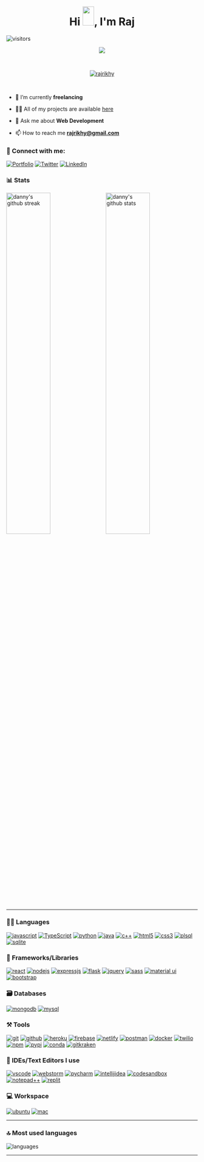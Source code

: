 <h1 align="center">
  Hi <img src="https://raw.githubusercontent.com/MartinHeinz/MartinHeinz/master/wave.gif" width="30px" height="50px">, I'm Raj 
</h1>

![visitors](https://visitor-badge.laobi.icu/badge?page_id=rajrikhy.rajrikhy)


<p align="center">
  <a href="https://github.com/DenverCoder1/readme-typing-svg"><img src="https://readme-typing-svg.herokuapp.com?font=Fira+Mono&color=33FF33&size=30&center=true&vCenter=true&width=500&height=100&lines=Product+Manager;Senior+Software+Engineer;Mobile+Application+Developer"></a>
</p>

<br>

<p align="center">
  <a href="https://github.com/ryo-ma/github-profile-trophy"><img src="https://github-profile-trophy.vercel.app/?username=dannyk03&layout=compact&theme=tokyonight&column=7&margin-w=15&margin-h=15&no-frame=true&no-bg=true" alt="rajrikhy" /></a>
</p>

<br>
  
- 🌱 I’m currently **freelancing**

- 👨‍💻 All of my projects are available [here](https://www.rajrikhy.com/work/projects)

- 💬 Ask me about **Web Development**

- 📫 How to reach me **rajrikhy@gmail.com**

### 🤝 Connect with me:

[![Portfolio](https://img.shields.io/badge/Portfolio-000000?style=for-the-badge&logo=Portfolio&logoColor=white)](https://www.rajrikhy.com)
[![Twitter](https://img.shields.io/badge/Twitter-1DA1F2?style=for-the-badge&logo=twitter&logoColor=white)](https://twitter.com/rajrikhy)
[![LinkedIn](https://img.shields.io/badge/LinkedIn-0077B5?style=for-the-badge&logo=linkedin&logoColor=white)](https://www.linkedin.com/in/rajrikhy)


### 📊 Stats

<img src="https://github-readme-stats.vercel.app/api?username=rajrikhy&include_all_commits=true&show_icons=true&theme=github_dark&hide_border=true" alt="danny's github stats" width="48%" align="right" >
<img src="https://github-readme-streak-stats.herokuapp.com/?user=rajrikhy&theme=tokyonight&hide_border=true" alt="danny's github streak" width="48%" >

---

### 🧑‍💻 Languages

[![javascript](https://img.shields.io/badge/JavaScript-323330?style=for-the-badge&logo=javascript&logoColor=F7DF1E)](https://www.rajrikhy.com)
[![TypeScript](https://img.shields.io/badge/TypeScript-007ACC?style=for-the-badge&logo=typescript&logoColor=white)](https://www.rajrikhy.com)
[![python](https://img.shields.io/badge/Python-FFD43B?style=for-the-badge&logo=python&logoColor=darkgreen)](https://www.rajrikhy.com)
[![java](https://img.shields.io/badge/Java-ED8B00?style=for-the-badge&logo=java&logoColor=white)](https://www.rajrikhy.com)
[![c++](https://img.shields.io/badge/C%2B%2B-00599C?style=for-the-badge&logo=c%2B%2B&logoColor=white)](https://www.rajrikhy.com)
[![html5](https://img.shields.io/badge/HTML5-E34F26?style=for-the-badge&logo=html5&logoColor=white)](https://www.rajrikhy.com)
[![css3](https://img.shields.io/badge/CSS3-1572B6?style=for-the-badge&logo=css3&logoColor=white)](https://www.rajrikhy.com)
[![plsql](https://img.shields.io/badge/PLSQL-F80000?style=for-the-badge&logo=oracle&logoColor=black)](https://www.rajrikhy.com)
[![sqlite](https://img.shields.io/badge/SQLite-07405E?style=for-the-badge&logo=sqlite&logoColor=white)](https://www.rajrikhy.com)

### 🧩 Frameworks/Libraries

[![react](https://img.shields.io/badge/React-20232A?style=for-the-badge&logo=react&logoColor=61DAFB)](https://www.rajrikhy.com)
[![nodejs](https://img.shields.io/badge/Node.js-339933?style=for-the-badge&logo=nodedotjs&logoColor=white)](https://www.rajrikhy.com)
[![expressjs](https://img.shields.io/badge/Express.js-000000?style=for-the-badge&logo=express&logoColor=white)](https://www.rajrikhy.com)
[![flask](https://img.shields.io/badge/Flask-000000?style=for-the-badge&logo=flask&logoColor=white)](https://www.rajrikhy.com)
[![jquery](https://img.shields.io/badge/jQuery-0769AD?style=for-the-badge&logo=jquery&logoColor=white)](https://www.rajrikhy.com)
[![sass](https://img.shields.io/badge/Sass-CC6699?style=for-the-badge&logo=sass&logoColor=white)](https://www.rajrikhy.com)
[![material ui](https://img.shields.io/badge/Material%20UI-007FFF?style=for-the-badge&logo=mui&logoColor=white)](https://www.rajrikhy.com)
[![bootstrap](https://img.shields.io/badge/Bootstrap-563D7C?style=for-the-badge&logo=bootstrap&logoColor=white)](https://www.rajrikhy.com)

### 🗃️ Databases

[![mongodb](https://img.shields.io/badge/MongoDB-4EA94B?style=for-the-badge&logo=mongodb&logoColor=white)](https://www.rajrikhy.com)
[![mysql](https://img.shields.io/badge/MySQL-005C84?style=for-the-badge&logo=mysql&logoColor=white)](https://www.rajrikhy.com)

### ⚒️ Tools

[![git](https://img.shields.io/badge/GIT-E44C30?style=for-the-badge&logo=git&logoColor=white)](https://www.rajrikhy.com)
[![github](https://img.shields.io/badge/GitHub-100000?style=for-the-badge&logo=github&logoColor=white)](https://www.rajrikhy.com)
[![heroku](https://img.shields.io/badge/Heroku-430098?style=for-the-badge&logo=heroku&logoColor=white)](https://www.rajrikhy.com)
[![firebase](https://img.shields.io/badge/firebase-ffca28?style=for-the-badge&logo=firebase&logoColor=black)](https://www.rajrikhy.com)
[![netlify](https://img.shields.io/badge/Netlify-00C7B7?style=for-the-badge&logo=netlify&logoColor=white)](https://www.rajrikhy.com)
[![postman](https://img.shields.io/badge/Postman-FF6C37?style=for-the-badge&logo=Postman&logoColor=white)](https://www.rajrikhy.com)
[![docker](https://img.shields.io/badge/Docker-2CA5E0?style=for-the-badge&logo=docker&logoColor=white)](https://www.rajrikhy.com)
[![twilio](https://img.shields.io/badge/Twilio-F22F46?style=for-the-badge&logo=Twilio&logoColor=white)](https://www.rajrikhy.com)
[![npm](https://img.shields.io/badge/npm-CB3837?style=for-the-badge&logo=npm&logoColor=white)](https://www.rajrikhy.com)
[![pypi](https://img.shields.io/badge/pypi-3775A9?style=for-the-badge&logo=pypi&logoColor=white)](https://www.rajrikhy.com)
[![conda](https://img.shields.io/badge/conda-342B029.svg?&style=for-the-badge&logo=anaconda&logoColor=white)](https://www.rajrikhy.com)
[![gitkraken](https://img.shields.io/badge/GitKraken-179287?style=for-the-badge&logo=GitKraken&logoColor=white)](https://www.rajrikhy.com)

### 🧠 IDEs/Text Editors I use

[![vscode](https://img.shields.io/badge/Visual_Studio_Code-0078D4?style=for-the-badge&logo=visual%20studio%20code&logoColor=white)](https://www.rajrikhy.com)
[![webstorm](https://img.shields.io/badge/WebStorm-000000?style=for-the-badge&logo=WebStorm&logoColor=white)](https://www.rajrikhy.com)
[![pycharm](https://img.shields.io/badge/PyCharm-000000.svg?&style=for-the-badge&logo=PyCharm&logoColor=white)](https://www.rajrikhy.com)
[![intellijidea](https://img.shields.io/badge/IntelliJIDEA-000000.svg?style=for-the-badge&logo=intellij-idea&logoColor=white)](https://www.rajrikhy.com)
[![codesandbox](https://img.shields.io/badge/Codesandbox-000000?style=for-the-badge&logo=CodeSandbox&logoColor=white)](https://www.rajrikhy.com)
[![notepad++](https://img.shields.io/badge/Notepad++-90E59A.svg?style=for-the-badge&logo=notepad%2B%2B&logoColor=black)](https://www.rajrikhy.com)
[![replit](https://img.shields.io/badge/replit-667881?style=for-the-badge&logo=replit&logoColor=white)](https://www.rajrikhy.com)

### 💻 Workspace

[![ubuntu](https://img.shields.io/badge/ubuntu-0078D6?style=for-the-badge&logo=ubuntu&logoColor=white)](https://www.rajrikhy.com)
[![mac](https://img.shields.io/badge/mac-0078D6?style=for-the-badge&logo=mac&logoColor=white)](https://www.rajrikhy.com)

---

### 🔝 Most used languages
  <img alt="languages" src="https://github-readme-stats.vercel.app/api/top-langs/?username=RakeshPotnuru&theme=github_dark&hide_border=true&hide=Jupyter%20Notebook,css,html,scss,python&layout=compact" />

---


